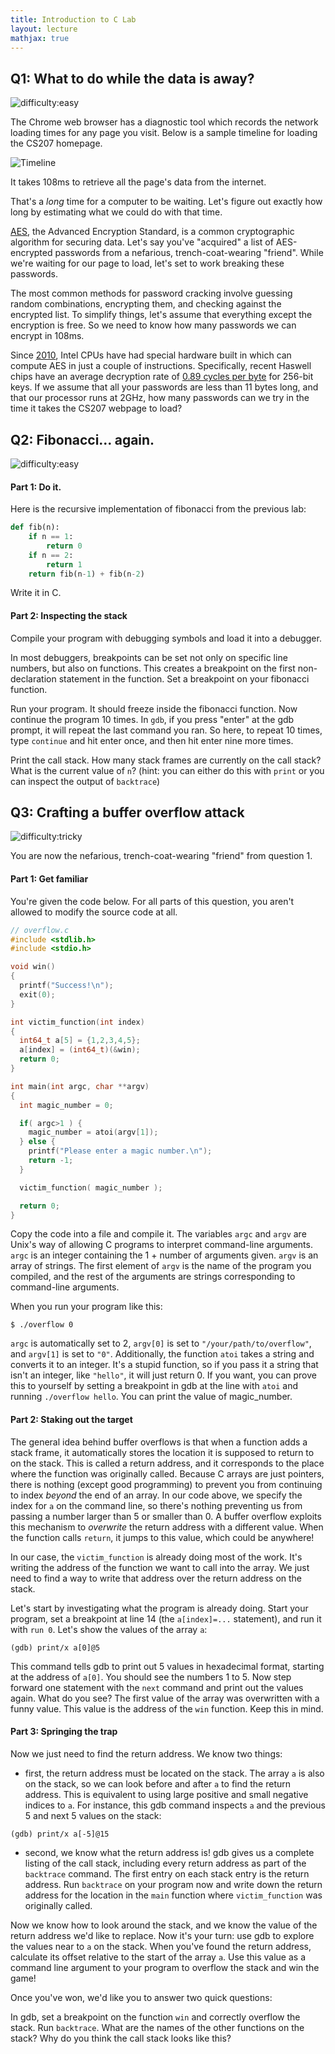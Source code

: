 ```yaml
---
title: Introduction to C Lab
layout: lecture
mathjax: true
---
```



## Q1: What to do while the data is away?
![difficulty:easy]({{site.baseurl}}/assets/difficulty-easy-green.svg)

The Chrome web browser has a diagnostic tool which records the network loading times for any page you visit.
Below is a sample timeline for loading the CS207 homepage.

![Timeline]({{site.baseurl}}/lectures/f01/timeline.png)

It takes 108ms to retrieve all the page's data from the internet.

That's a *long* time for a computer to be waiting.
Let's figure out exactly how long by estimating what we could do with that time.

[AES](https://en.wikipedia.org/wiki/Advanced_Encryption_Standard), the Advanced Encryption Standard, is a common cryptographic algorithm for securing data.
Let's say you've "acquired" a list of AES-encrypted passwords from a nefarious, trench-coat-wearing "friend".
While we're waiting for our page to load, let's set to work breaking these passwords.

The most common methods for password cracking involve guessing random combinations, encrypting them, and checking against the encrypted list.
To simplify things, let's assume that everything except the encryption is free.
So we need to know how many passwords we can encrypt in 108ms.

Since [2010](https://software.intel.com/en-us/articles/intel-advanced-encryption-standard-aes-instructions-set), Intel CPUs have had special hardware built in which can compute AES in just a couple of instructions.
Specifically, recent Haswell chips have an average decryption rate of [0.89 cycles per byte](http://www.intel.com/content/dam/www/public/us/en/documents/white-papers/haswell-cryptographic-performance-paper.pdf) for 256-bit keys.
If we assume that all your passwords are less than 11 bytes long, and that our processor runs at 2GHz, how many passwords can we try in the time it takes the CS207 webpage to load?

## Q2: Fibonacci... again.
![difficulty:easy]({{site.baseurl}}/assets/difficulty-easy-green.svg)

#### Part 1: Do it.

Here is the recursive implementation of fibonacci from the previous lab:

```python
def fib(n):
    if n == 1:
        return 0
    if n == 2:
        return 1
    return fib(n-1) + fib(n-2)
```

Write it in C.

#### Part 2: Inspecting the stack

Compile your program with debugging symbols and load it into a debugger.

In most debuggers, breakpoints can be set not only on specific line numbers, but also on functions.
This creates a breakpoint on the first non-declaration statement in the function.
Set a breakpoint on your fibonacci function.

Run your program.
It should freeze inside the fibonacci function.
Now continue the program 10 times.
In `gdb`, if you press "enter" at the gdb prompt, it will repeat the last command you ran.
So here, to repeat 10 times, type `continue` and hit enter once, and then hit enter nine more times.

Print the call stack.
How many stack frames are currently on the call stack?
What is the current value of `n`?
(hint: you can either do this with `print` or you can inspect the output of `backtrace`)

## Q3: Crafting a buffer overflow attack
![difficulty:tricky]({{site.baseurl}}/assets/difficulty-tricky-red.svg)

You are now the nefarious, trench-coat-wearing "friend" from question 1.

#### Part 1: Get familiar

You're given the code below.
For all parts of this question, you aren't allowed to modify the source code at all.

```c
// overflow.c
#include <stdlib.h>
#include <stdio.h>

void win()
{
  printf("Success!\n");
  exit(0);
}

int victim_function(int index)
{
  int64_t a[5] = {1,2,3,4,5};
  a[index] = (int64_t)(&win);
  return 0;
}

int main(int argc, char **argv)
{
  int magic_number = 0;

  if( argc>1 ) {
    magic_number = atoi(argv[1]);
  } else {
    printf("Please enter a magic number.\n");
    return -1;
  }

  victim_function( magic_number );

  return 0;
}
```

Copy the code into a file and compile it.
The variables `argc` and `argv` are Unix's way of allowing C programs to interpret command-line arguments.
`argc` is an integer containing the 1 + number of arguments given.
`argv` is an array of strings.
The first element of `argv` is the name of the program you compiled, and the rest of the arguments are strings corresponding to command-line arguments.

When you run your program like this:

```
$ ./overflow 0
```

`argc` is automatically set to 2, `argv[0]` is set to `"/your/path/to/overflow"`, and `argv[1]` is set to `"0"`.
Additionally, the function `atoi` takes a string and converts it to an integer.
It's a stupid function, so if you pass it a string that isn't an integer, like `"hello"`, it will just return 0.
If you want, you can prove this to yourself by setting a breakpoint in gdb at the line with `atoi` and running `./overflow hello`.
You can print the value of magic_number.

#### Part 2: Staking out the target
The general idea behind buffer overflows is that when a function adds a stack frame, it automatically stores the location it is supposed to return to on the stack.
This is called a return address, and it corresponds to the place where the function was originally called.
Because C arrays are just pointers, there is nothing (except good programming) to prevent you from continuing to index *beyond* the end of an array.
In our code above, we specify the index for `a` on the command line, so there's nothing preventing us from passing a number larger than 5 or smaller than 0.
A buffer overflow exploits this mechanism to *overwrite* the return address with a different value.
When the function calls `return`, it jumps to this value, which could be anywhere!

In our case, the `victim_function` is already doing most of the work.
It's writing the address of the function we want to call into the array.
We just need to find a way to write that address over the return address on the stack.

Let's start by investigating what the program is already doing.
Start your program, set a breakpoint at line 14 (the `a[index]=...` statement), and run it with `run 0`.
Let's show the values of the array `a`:

```
(gdb) print/x a[0]@5
```

This command tells gdb to print out 5 values in hexadecimal format, starting at the address of `a[0]`.
You should see the numbers 1 to 5.
Now step forward one statement with the `next` command and print out the values again.
What do you see?
The first value of the array was overwritten with a funny value.
This value is the address of the `win` function.
Keep this in mind.


#### Part 3: Springing the trap
Now we just need to find the return address.
We know two things:

 - first, the return address must be located on the stack. The array `a` is also on the stack, so we can look before and after `a` to find the return address.
This is equivalent to using large positive and small negative indices to `a`.
For instance, this gdb command inspects `a` and the previous 5 and next 5 values on the stack:

```
(gdb) print/x a[-5]@15
```

 - second, we know what the return address is! gdb gives us a complete listing of the call stack, including every return address as part of the `backtrace` command.
The first entry on each stack entry is the return address.
Run `backtrace` on your program now and write down the return address for the location in the `main` function where `victim_function` was originally called.

Now we know how to look around the stack, and we know the value of the return address we'd like to replace.
Now it's your turn:
use gdb to explore the values near to `a` on the stack.
When you've found the return address, calculate its offset relative to the start of the array `a`.
Use this value as a command line argument to your program to overflow the stack and win the game!

Once you've won, we'd like you to answer two quick questions:

In gdb, set a breakpoint on the function `win` and correctly overflow the stack. Run `backtrace`. What are the names of the other functions on the stack?
Why do you think the call stack looks like this?
